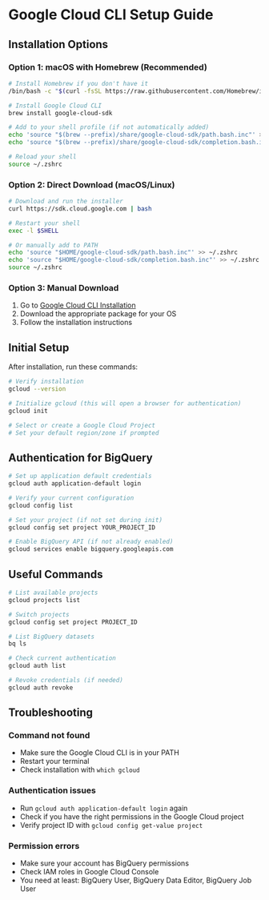 # Google Cloud CLI Setup Guide

## Installation Options

### Option 1: macOS with Homebrew (Recommended)

```bash
# Install Homebrew if you don't have it
/bin/bash -c "$(curl -fsSL https://raw.githubusercontent.com/Homebrew/install/HEAD/install.sh)"

# Install Google Cloud CLI
brew install google-cloud-sdk

# Add to your shell profile (if not automatically added)
echo 'source "$(brew --prefix)/share/google-cloud-sdk/path.bash.inc"' >> ~/.zshrc
echo 'source "$(brew --prefix)/share/google-cloud-sdk/completion.bash.inc"' >> ~/.zshrc

# Reload your shell
source ~/.zshrc
```

### Option 2: Direct Download (macOS/Linux)

```bash
# Download and run the installer
curl https://sdk.cloud.google.com | bash

# Restart your shell
exec -l $SHELL

# Or manually add to PATH
echo 'source "$HOME/google-cloud-sdk/path.bash.inc"' >> ~/.zshrc
echo 'source "$HOME/google-cloud-sdk/completion.bash.inc"' >> ~/.zshrc
source ~/.zshrc
```

### Option 3: Manual Download

1. Go to [Google Cloud CLI Installation](https://cloud.google.com/sdk/docs/install)
2. Download the appropriate package for your OS
3. Follow the installation instructions

## Initial Setup

After installation, run these commands:

```bash
# Verify installation
gcloud --version

# Initialize gcloud (this will open a browser for authentication)
gcloud init

# Select or create a Google Cloud Project
# Set your default region/zone if prompted
```

## Authentication for BigQuery

```bash
# Set up application default credentials
gcloud auth application-default login

# Verify your current configuration
gcloud config list

# Set your project (if not set during init)
gcloud config set project YOUR_PROJECT_ID

# Enable BigQuery API (if not already enabled)
gcloud services enable bigquery.googleapis.com
```

## Useful Commands

```bash
# List available projects
gcloud projects list

# Switch projects
gcloud config set project PROJECT_ID

# List BigQuery datasets
bq ls

# Check current authentication
gcloud auth list

# Revoke credentials (if needed)
gcloud auth revoke
```

## Troubleshooting

### Command not found
- Make sure the Google Cloud CLI is in your PATH
- Restart your terminal
- Check installation with `which gcloud`

### Authentication issues
- Run `gcloud auth application-default login` again
- Check if you have the right permissions in the Google Cloud project
- Verify project ID with `gcloud config get-value project`

### Permission errors
- Make sure your account has BigQuery permissions
- Check IAM roles in Google Cloud Console
- You need at least: BigQuery User, BigQuery Data Editor, BigQuery Job User